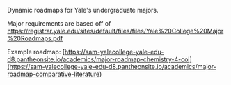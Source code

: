 Dynamic roadmaps for Yale's undergraduate majors.

Major requirements are based off of https://registrar.yale.edu/sites/default/files/files/Yale%20College%20Major%20Roadmaps.pdf

Example roadmap: [https://sam-yalecollege-yale-edu-d8.pantheonsite.io/academics/major-roadmap-chemistry-4-col](https://sam-yalecollege-yale-edu-d8.pantheonsite.io/academics/major-roadmap-comparative-literature)
